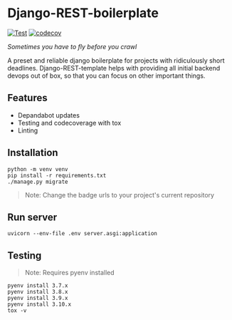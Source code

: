 # Django-REST-boilerplate
[![Test](https://github.com/Krishap-s/Django-REST-boilerplate/actions/workflows/main.yml/badge.svg)](https://github.com/Krishap-s/Django-REST-boilerplate/actions/workflows/main.yml)
[![codecov](https://codecov.io/gh/Krishap-s/Django-REST-boilerplate/branch/main/graph/badge.svg?token=FFBEISOEF8)](https://codecov.io/gh/Krishap-s/Django-REST-boilerplate)

*Sometimes you have to fly before you crawl*

A preset and reliable django boilerplate for projects with ridiculously short deadlines. Django-REST-template helps with providing all initial backend devops out of box, so that you can focus on other important things.

## Features
- Depandabot updates 
- Testing and codecoverage with tox
- Linting

## Installation
```
python -m venv venv
pip install -r requirements.txt
./manage.py migrate
```
> Note: Change the badge urls to your project's current repository

## Run server
```
uvicorn --env-file .env server.asgi:application
```

## Testing
 > Note: Requires pyenv installed
```
pyenv install 3.7.x
pyenv install 3.8.x
pyenv install 3.9.x
pyenv install 3.10.x
tox -v
```
